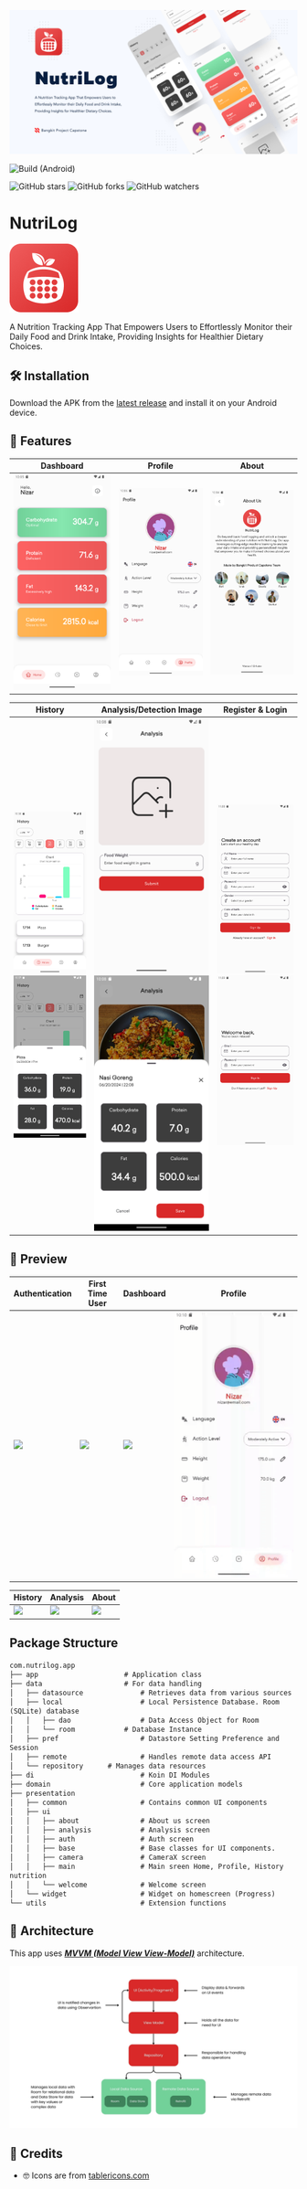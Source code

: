 ![GitHub Cards Preview](https://github.com/Nutrilog/NutriLog-App/blob/main/art/nutrilog-cover.png?raw=true)

![Build (Android)](https://github.com/Nutrilog/NutriLog-App/workflows/Android%20CI/badge.svg)

![GitHub stars](https://img.shields.io/github/stars/Nutrilog/NutriLog-App?style=social)
![GitHub forks](https://img.shields.io/github/forks/Nutrilog/NutriLog-App?style=social)
![GitHub watchers](https://img.shields.io/github/watchers/Nutrilog/NutriLog-App?style=social)

# NutriLog

![NutriLog Logo](https://github.com/Nutrilog/NutriLog-App/blob/main/art/logo.png?raw=true)

A Nutrition Tracking App That Empowers Users to Effortlessly Monitor their Daily Food and Drink Intake, Providing Insights for Healthier Dietary Choices.

## 🛠️ Installation

Download the APK from the [latest release](https://github.com/Nutrilog/NutriLog-App/releases/latest)
and install it on your Android device.

## 🚀 Features

| Dashboard                                                                 | Profile                                                                 | About                                                                 |
|---------------------------------------------------------------------------|-------------------------------------------------------------------------|-----------------------------------------------------------------------|
| ![](https://github.com/Nutrilog/NutriLog-App/blob/main/art/dashboard.png) | ![](https://github.com/Nutrilog/NutriLog-App/blob/main/art/profile.png) | ![](https://github.com/Nutrilog/NutriLog-App/blob/main/art/about.png) |

| History                                                                                                                                                | Analysis/Detection Image                                                                                                                                 | Register & Login                                                                                                                               |
|--------------------------------------------------------------------------------------------------------------------------------------------------------|----------------------------------------------------------------------------------------------------------------------------------------------------------|------------------------------------------------------------------------------------------------------------------------------------------------|
| ![](https://github.com/Nutrilog/NutriLog-App/blob/main/art/history.png) ![](https://github.com/Nutrilog/NutriLog-App/blob/main/art/history_detail.png) | ![](https://github.com/Nutrilog/NutriLog-App/blob/main/art/analysis.png) ![](https://github.com/Nutrilog/NutriLog-App/blob/main/art/analysis_result.png) | ![](https://github.com/Nutrilog/NutriLog-App/blob/main/art/register.png) ![](https://github.com/Nutrilog/NutriLog-App/blob/main/art/login.png) |

## 📱 Preview

| Authentication                                                                            | First Time User                                                                                     | Dashboard                                                                                           | Profile                                                                                         |
|-------------------------------------------------------------------------------------------|-----------------------------------------------------------------------------------------------------|-----------------------------------------------------------------------------------------------------|-------------------------------------------------------------------------------------------------|
| ![](https://raw.githubusercontent.com/Nutrilog/NutriLog-App/main/art/auth_preview.gif) | ![](https://raw.githubusercontent.com/Nutrilog/NutriLog-App/main/art/first_time_user_preview.gif) | ![](https://raw.githubusercontent.com/Nutrilog/NutriLog-App/main/art/dashboard_preview.gif) | ![](https://raw.githubusercontent.com/Nutrilog/NutriLog-App/main/art/profile_preview.gif) |

| History                                                                                         | Analysis                                                                                          | About                                                                                       |
|-------------------------------------------------------------------------------------------------|---------------------------------------------------------------------------------------------------|---------------------------------------------------------------------------------------------|
| ![](https://raw.githubusercontent.com/Nutrilog/NutriLog-App/main/art/history_preview.gif) | ![](https://raw.githubusercontent.com/Nutrilog/NutriLog-App/main/art/analysis_preview.gif) | ![](https://raw.githubusercontent.com/Nutrilog/NutriLog-App/main/art/about_preview.gif) |

## Package Structure

 ```
com.nutrilog.app
├── app                     # Application class
├── data                  	# For data handling
│   ├── datasource             	# Retrieves data from various sources
│   ├── local               	# Local Persistence Database. Room (SQLite) database
│   │   ├── dao                 # Data Access Object for Room
│   │   └── room          	# Database Instance
│   ├── pref                    # Datastore Setting Preference and Session
│   ├── remote               	# Handles remote data access API
│   └── repository		# Manages data resources
├── di                        	# Koin DI Modules
├── domain                    	# Core application models
├── presentation
│   ├── common                	# Contains common UI components
│   ├── ui
│   │   ├── about               # About us screen
│   │   ├── analysis            # Analysis screen
│   │   ├── auth               	# Auth screen
│   │   ├── base               	# Base classes for UI components.
│   │   ├── camera              # CameraX screen
│   │   ├── main               	# Main sreen Home, Profile, History nutrition
│   │   └── welcome          	# Welcome screen
│   └── widget                	# Widget on homescreen (Progress)
└── utils                     	# Extension functions

```

## 🗼 Architecture

This app uses [***MVVM (Model View
View-Model)***](https://developer.android.com/jetpack/docs/guide#recommended-app-arch) architecture.

![MVVM](https://github.com/Nutrilog/NutriLog-App/blob/main/art/MVVM.jpg?raw=true)

## 🤗 Credits

- 🤓 Icons are from [tablericons.com](https://tablericons.com)   
